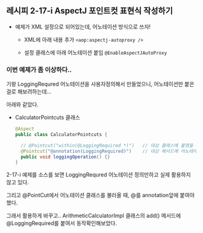 ## 레시피 2-17-i AspectJ 포인트컷 표현식 작성하기

* 예제가 XML 설정으로 되어있는데, 어노테이션 방식으로 쓰자!
  * XML에 아래 내용 추가
  `<aop:aspectj-autoproxy />`

  * 설정 클래스에 아래 어노테이션 붙임
  `@EnableAspectJAutoProxy`



### 이번 예제가 좀 이상하다..

기왕 LoggingRequred 어노테이션을 사용자정의해서 만들었으니, 어노테이션만 붙은 걸로 해보려하는데...

아래와 같았다.

* CalculatorPointcuts 클래스

  ```java
  @Aspect
  public class CalculatorPointcuts {
  
    // @Pointcut("within(@LoggingRequired *)")   // 대상 클래스에 붙였을 때 적용됨
    @Pointcut("@annotation(LoggingRequired)")    // 대상 메서드에 어노테이션을 붙였을 때 적용됨
    public void loggingOperation() {}
  }
  ```

  

2-17-i 예제를 소스를 보면 LoggingRequred  어노테이션 정의만하고 실제 활용하지 않고 있다.

그리고 @PointCut에서 어노테이션 클래스를 불러올 때, @를 annotation앞에 붙여야했다.

그래서 활용하게 바꾸고..  ArithmeticCalculatorImpl 클래스의 add() 메서드에 @LoggingRequired를 붙여서 동작확인해보았다.